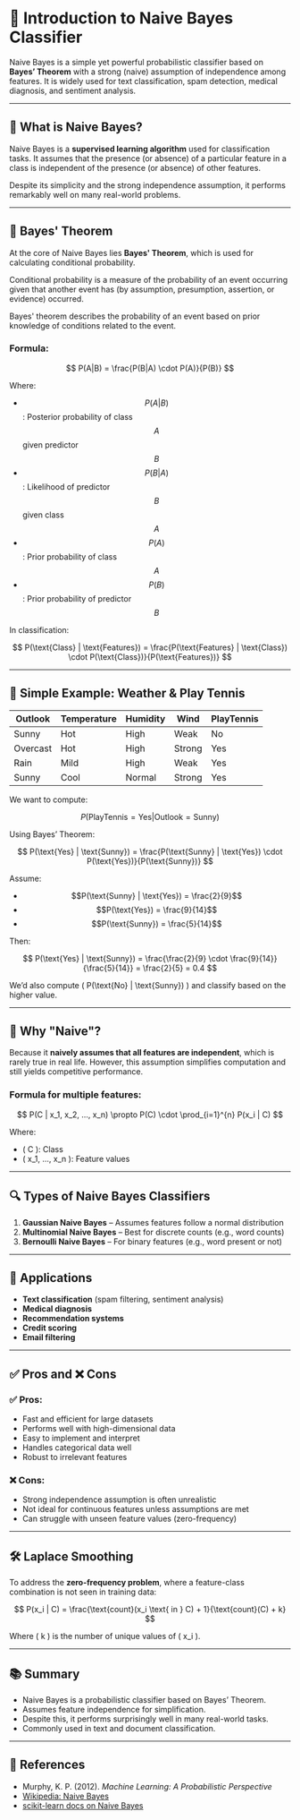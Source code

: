 # 🧠 Introduction to Naive Bayes Classifier

Naive Bayes is a simple yet powerful probabilistic classifier based on **Bayes’ Theorem** with a strong (naive) assumption of independence among features. It is widely used for text classification, spam detection, medical diagnosis, and sentiment analysis.

---

## 📌 What is Naive Bayes?

Naive Bayes is a **supervised learning algorithm** used for classification tasks. It assumes that the presence (or absence) of a particular feature in a class is independent of the presence (or absence) of other features.

Despite its simplicity and the strong independence assumption, it performs remarkably well on many real-world problems.

---

## 📐 Bayes' Theorem

At the core of Naive Bayes lies **Bayes' Theorem**, which is used for calculating conditional probability.

Conditional probability is a measure of the probability of an event occurring given that another event has (by assumption, presumption, assertion, or evidence) occurred.

Bayes' theorem describes the probability of an event based on prior knowledge of conditions related to the event.

### **Formula:**

$$
P(A|B) = \frac{P(B|A) \cdot P(A)}{P(B)}
$$

Where:

- $$P(A|B)$$: Posterior probability of class $$A$$ given predictor $$B$$  
- $$P(B|A)$$: Likelihood of predictor $$B$$ given class $$A$$  
- $$P(A)$$: Prior probability of class $$A$$  
- $$P(B)$$: Prior probability of predictor $$B$$

In classification:

$$
P(\text{Class} | \text{Features}) = \frac{P(\text{Features} | \text{Class}) \cdot P(\text{Class})}{P(\text{Features})}
$$

---

## 🧮 Simple Example: Weather & Play Tennis

| Outlook | Temperature | Humidity | Wind  | PlayTennis |
|---------|-------------|----------|-------|------------|
| Sunny   | Hot         | High     | Weak  | No         |
| Overcast| Hot         | High     | Strong| Yes        |
| Rain    | Mild        | High     | Weak  | Yes        |
| Sunny   | Cool        | Normal   | Strong| Yes        |

We want to compute:

$$
P(\text{PlayTennis} = \text{Yes} | \text{Outlook} = \text{Sunny})
$$

Using Bayes’ Theorem:

$$
P(\text{Yes} | \text{Sunny}) = \frac{P(\text{Sunny} | \text{Yes}) \cdot P(\text{Yes})}{P(\text{Sunny})}
$$

Assume:

- $$P(\text{Sunny} | \text{Yes}) = \frac{2}{9}$$
- $$P(\text{Yes}) = \frac{9}{14}$$  
- $$P(\text{Sunny}) = \frac{5}{14}$$

Then:

$$
P(\text{Yes} | \text{Sunny}) = \frac{\frac{2}{9} \cdot \frac{9}{14}}{\frac{5}{14}} = \frac{2}{5} = 0.4
$$

We’d also compute \( P(\text{No} | \text{Sunny}) \) and classify based on the higher value.

---

## 🤔 Why "Naive"?

Because it **naively assumes that all features are independent**, which is rarely true in real life. However, this assumption simplifies computation and still yields competitive performance.

### Formula for multiple features:

$$
P(C | x_1, x_2, ..., x_n) \propto P(C) \cdot \prod_{i=1}^{n} P(x_i | C)
$$

Where:

- \( C \): Class  
- \( x_1, ..., x_n \): Feature values

---

## 🔍 Types of Naive Bayes Classifiers

1. **Gaussian Naive Bayes** – Assumes features follow a normal distribution  
2. **Multinomial Naive Bayes** – Best for discrete counts (e.g., word counts)  
3. **Bernoulli Naive Bayes** – For binary features (e.g., word present or not)

---

## 💼 Applications

- **Text classification** (spam filtering, sentiment analysis)  
- **Medical diagnosis**  
- **Recommendation systems**  
- **Credit scoring**  
- **Email filtering**

---

## ✅ Pros and ❌ Cons

### ✅ Pros:
- Fast and efficient for large datasets  
- Performs well with high-dimensional data  
- Easy to implement and interpret  
- Handles categorical data well  
- Robust to irrelevant features

### ❌ Cons:
- Strong independence assumption is often unrealistic  
- Not ideal for continuous features unless assumptions are met  
- Can struggle with unseen feature values (zero-frequency)

---

## 🛠️ Laplace Smoothing

To address the **zero-frequency problem**, where a feature-class combination is not seen in training data:

$$
P(x_i | C) = \frac{\text{count}(x_i \text{ in } C) + 1}{\text{count}(C) + k}
$$

Where \( k \) is the number of unique values of \( x_i \).

---

## 📚 Summary

- Naive Bayes is a probabilistic classifier based on Bayes’ Theorem.  
- Assumes feature independence for simplification.  
- Despite this, it performs surprisingly well in many real-world tasks.  
- Commonly used in text and document classification.

---



## 📎 References

- Murphy, K. P. (2012). *Machine Learning: A Probabilistic Perspective*  
- [Wikipedia: Naive Bayes](https://en.wikipedia.org/wiki/Naive_Bayes_classifier)  
- [scikit-learn docs on Naive Bayes](https://scikit-learn.org/stable/modules/naive_bayes.html)
